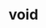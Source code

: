 ---
category: 4-letters
denotation: null
name: void
reference_link: https://www.etymonline.com/word/void
root_language: null
root_name: null
title: void
type: free
word_sums:
- respelling: void
  sum: 'Void + '
---